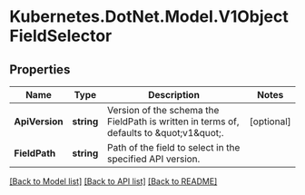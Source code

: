 # Kubernetes.DotNet.Model.V1ObjectFieldSelector
## Properties

Name | Type | Description | Notes
------------ | ------------- | ------------- | -------------
**ApiVersion** | **string** | Version of the schema the FieldPath is written in terms of, defaults to \&quot;v1\&quot;. | [optional] 
**FieldPath** | **string** | Path of the field to select in the specified API version. | 

[[Back to Model list]](../README.md#documentation-for-models) [[Back to API list]](../README.md#documentation-for-api-endpoints) [[Back to README]](../README.md)

